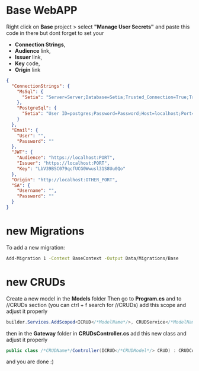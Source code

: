 # Base WebAPP

Right click on **Base** project > select **"Manage User Secrets"** and paste this code in there but dont forget to set your

- **Connection Strings**,
- **Audience** link,
- **Issuer** link,
- **Key** code,
- **Origin** link

```json
{
  "ConnectionStrings": {
    "MsSql": {
      "Setia": "Server=Server;Database=Setia;Trusted_Connection=True;TrustServerCertificate=True;"
    },
    "PostgreSql": {
      "Setia": "User ID=postgres;Password=Password;Host=localhost;Port=5432;Database=Setia;"
    }
  },
  "Email": {
    "User": "",
    "Password": ""
  },
  "JWT": {
    "Audience": "https://localhost:PORT",
    "Issuer": "https://localhost:PORT",
    "Key": "LbV39BSC079qcfUCG0Wwusl31S8Uu0Qo"
  },
  "Origin": "http://localhost:OTHER_PORT",
  "SA": {
    "Username": "",
    "Password": ""
  }
}
```

# new Migrations

To add a new migration:

```bash
Add-Migration 1 -Context BaseContext -Output Data/Migrations/Base
```

# new CRUDs

Create a new model in the **Models** folder
Then go to **Program.cs** and to //CRUDs section (you can ctrl + f search for //CRUDs)
add this scope and adjust it properly

```csharp
builder.Services.AddScoped<ICRUD</*ModelName*/>, CRUDService</*ModelName*/, /*DbContext*/>>();
```

then in the **Gateway** folder in **CRUDsController.cs**
add this new class and adjust it properly

```csharp
public class /*CRUDName*/Controller(ICRUD</*CRUDModel*/> CRUD) : CRUDController</*CRUDModel*/>(CRUD);
```

and you are done :)
